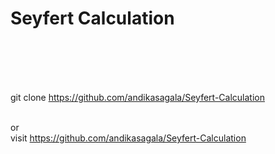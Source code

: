 <h1>Seyfert Calculation </h1> <br><br><br><br>

git clone https://github.com/andikasagala/Seyfert-Calculation  <br>

<br>or<br>
visit https://github.com/andikasagala/Seyfert-Calculation <br> <br><br>